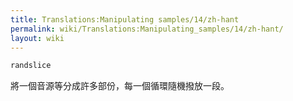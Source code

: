 ```yaml
---
title: Translations:Manipulating samples/14/zh-hant
permalink: wiki/Translations:Manipulating_samples/14/zh-hant/
layout: wiki
---
```


``` Haskell
randslice
```

將一個音源等分成許多部份，每一個循環隨機撥放一段。
